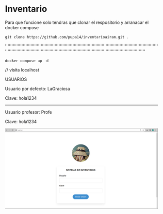 # Inventario   
Para que funcione solo tendras que clonar el respositorio y arranacar el docker compose

    git clone https://github.com/pupa14/inventarioairam.git .

''''''''''''''''''''''''''''''''''''''''''''''''''''''''''''''''''''''''''''''''''''''''''''''''''''''''''''''''''''''''''''''''''''''''''''''''''''''''''''''''''''''''''''''''''''''''''''''''''''''''''''''''''''''''''''''''''''''

    docker compose up -d
    
// visita localhost 
    
    
USUARIOS

Usuario por defecto: LaGraciosa

Clave: hola1234

<hr>

Usuario profesor: Profe

Clave: hola1234

<img src="./www/img/inicio.png" alt="">
